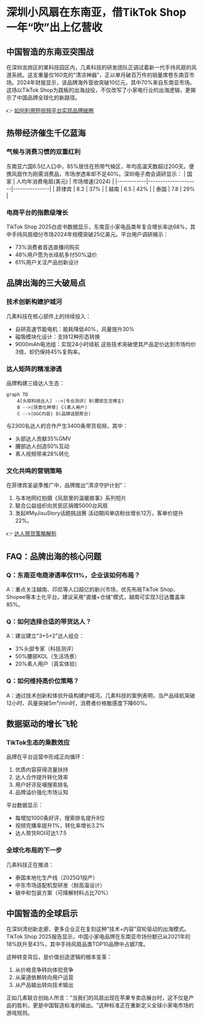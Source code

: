 # 深圳小风扇在东南亚，借TikTok Shop一年“吹”出上亿营收

## 中国智造的东南亚突围战

在深圳龙岗区的某科技园区内，几素科技的研发团队正调试着新一代手持风扇的风道系统。这支重量仅160克的"清凉神器"，正以单月破百万件的销量席卷东南亚市场。2024年财报显示，该品牌海外营收突破10亿元，其中70%来自东南亚市场。这场以TikTok Shop为跳板的出海战役，不仅改写了小家电行业的出海逻辑，更揭示了中国品牌全球化的新路径。

👉 [如何利用短视频平台实现品牌破圈](https://bit.ly/okx_welcome)

## 热带经济催生千亿蓝海

### 气候与消费习惯的双重红利
东南亚六国6.5亿人口中，85%居住在热带气候区，年均高温天数超过200天。便携风扇作为刚需消费品，市场渗透率却不足40%。深圳电子商会调研显示：
| 国家       | 人均年消费电扇(美元) | 市场增速(2024) |
|------------|---------------------|---------------|
| 菲律宾     | 8.2                 | 37%           |
| 越南       | 6.5                 | 42%           |
| 泰国       | 7.8                 | 29%           |

### 电商平台的指数级增长
TikTok Shop 2025白皮书数据显示，东南亚小家电品类年复合增长率达68%，其中手持风扇细分市场2024年规模突破25亿美元。平台用户调研揭示：
- 73%消费者首选直播间购买
- 48%用户愿为长续航多付50%溢价
- 61%用户关注产品创新设计

## 品牌出海的三大破局点

### 技术创新构建护城河
几素科技在核心部件上的持续投入：
- 自研高速节能电机：能耗降低40%，风量提升30%
- 磁吸模块化设计：支持12种形态转换
- 9000mAh电池组：实现24小时续航
这些技术突破使其产品定价达到市场均价3倍，却仍保持45%复购率。

### 达人矩阵的精准渗透
品牌构建三级达人生态：
```mermaid
graph TD
    A[头部科技达人] -->|专业测评| B(腰部生活博主)
    B -->|场景化种草| C(素人用户)
    C -->|UGC内容| D(品牌话题聚合)
```
与2300名达人的合作产生3400条带货视频，其中：
- 头部达人贡献35%GMV
- 腰部达人创造50%互动
- 素人视频带来28%转化

### 文化共鸣的营销策略
在菲律宾圣诞季推广中，品牌推出"清凉守护计划"：
1. 与本地网红拍摄《风扇里的温暖故事》系列短片
2. 联合公益组织向贫民区捐赠5000台风扇
3. 发起#MyJisuStory话题挑战赛
活动期间单店粉丝增长12万，客单价提升22%。

👉 [达人带货策略解析](https://bit.ly/okx_welcome)

## FAQ：品牌出海的核心问题

### Q：东南亚电商渗透率仅11%，企业该如何布局？
A：重点关注越南、印尼等人口超亿的新兴市场，优先布局TikTok Shop、Shopee等本土化平台。建议采用"直播+仓储"模式，越南可实现3日达覆盖率85%。

### Q：如何选择合适的带货达人？
A：建议建立"3+5+2"达人组合：
- 3%头部专家（科技测评）
- 50%腰部KOL（生活场景）
- 20%素人用户（真实体验）

### Q：如何维持高价位策略？
A：通过技术创新和体验升级构建护城河。几素科技的案例表明，当产品续航突破12小时、风量突破5m³/min时，消费者价格敏感度下降60%。

## 数据驱动的增长飞轮

### TikTok生态的乘数效应
品牌在平台运营中形成正向循环：
1. 优质内容获得流量扶持
2. 达人合作提升转化效率
3. 用户好评反哺搜索排名
4. 品牌溢价强化市场认知

平台数据显示：
- 每增加1000条好评，搜索排名提升8位
- 视频完播率提升1%，转化率增长3.2%
- 达人带货ROI可达1:7.5

### 全球化布局的下一步
几素科技正在推进：
- 泰国本地化生产线（2025Q1投产）
- 中东市场适配机型研发（耐高温设计）
- 碳中和包装方案（可降解材料占比70%）

## 中国智造的全球启示

在深圳湾创新走廊，更多企业正在复刻这种"技术+内容"双轮驱动的出海模式。TikTok Shop 2025报告显示，中国小家电品牌在东南亚市场份额已从2021年的18%跃升至43%，其中手持风扇品类TOP10品牌中占据7席。

这种转变背后，是价值创造逻辑的根本变革：
1. 从价格竞争转向体验竞争
2. 从渠道依赖转向用户运营
3. 从产品输出转向技术输出

正如几素联合创始人所言："当我们的风扇出现在苹果专卖店展台时，这不仅是产品的胜利，更是中国智造标准的输出。"这种标准正在重新定义全球小家电市场的游戏规则。